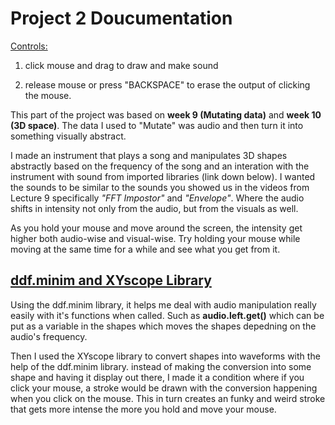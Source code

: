 # Project 2 Doucumentation

<u>Controls:</u>

1) click mouse and drag to draw and make sound

2) release mouse or press "BACKSPACE" to erase the output of clicking the mouse.



This part of the project was based on **week 9 (Mutating data)** and **week 10 (3D space)**. The data I used to "Mutate" was audio and then turn it into something visually abstract.



I made an instrument that plays a song and manipulates 3D shapes abstractly based on the frequency of the song and an interation with the instrument with sound from
imported libraries (link down below). I wanted the sounds to be similar to the sounds you showed us in the videos from Lecture 9 specifically *"FFT Impostor"*  and *"Envelope"*. Where the audio shifts in intensity not only from the audio, but from the visuals as well. 

As you hold your mouse and move around the screen, the intensity get higher both audio-wise and visual-wise. Try holding your mouse while moving at the same time for a while and see what you get from it. 



## <u>ddf.minim and XYscope Library</u>

Using the ddf.minim library, it helps me deal with audio manipulation really easily with it's functions when called. Such as **audio.left.get()** which can be put as a variable in the shapes which moves the shapes depedning on the audio's frequency. 

Then I used the XYscope library to convert shapes into waveforms with the help of the ddf.minim library. instead of making the conversion into some shape and having it display out there, I made it a condition where if you click your mouse, a stroke would be drawn with the conversion happening when you click on the mouse. This in turn creates an funky and weird stroke that gets more intense the more you hold and move your mouse.






